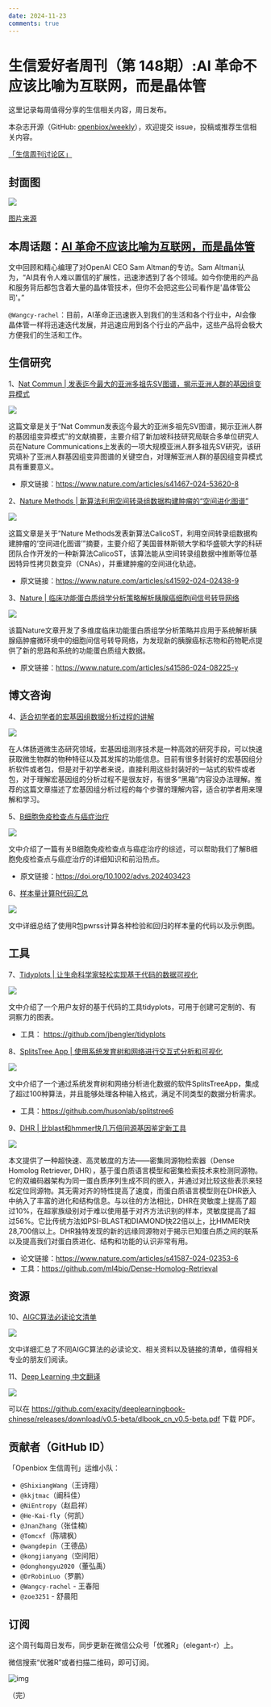 ```yaml
---
date: 2024-11-23
comments: true
---
```

# 生信爱好者周刊（第 148期）:AI 革命不应该比喻为互联网，而是晶体管

这里记录每周值得分享的生信相关内容，周日发布。

本杂志开源（GitHub: [openbiox/weekly](https://github.com/openbiox/weekly "openbiox/weekly")），欢迎提交 issue，投稿或推荐生信相关内容。

[「生信周刊讨论区」](https://github.com/openbiox/weekly/discussions "「生信周刊讨论区」")

## 封面图


![](https://files.mdnice.com/user/77986/1b3614c1-6a3b-4f5b-8af5-0e824bce0aee.jpg)


[图片来源](http://www.360doc.com/content/24/0804/17/25479405_1130454429.shtml "图片来源")

## 本周话题：[AI 革命不应该比喻为互联网，而是晶体管](https://mp.weixin.qq.com/s?__biz=Mzg4NDQwNTI0OQ==&mid=2247583446&idx=1&sn=a06cbd9532bb93a346cc64aab4cf1954&chksm=ce336ad4db211ca78b7b519910a108b8daecb3e82eb21156d45f329e0644d5411e9dd92b9aa1#rd)

文中回顾和精心编理了对OpenAI CEO Sam Altman的专访。Sam Altman认为，“AI具有令人难以置信的扩展性，迅速渗透到了各个领域。如今你使用的产品和服务背后都包含着大量的晶体管技术，但你不会把这些公司看作是'晶体管公司'。”

`@Wangcy-rachel`：目前，AI革命正迅速嵌入到我们的生活和各个行业中，AI会像晶体管一样将迅速迭代发展，并迅速应用到各个行业的产品中，这些产品将会极大方便我们的生活和工作。

## 生信研究

1、[Nat Commun | 发表迄今最大的亚洲多祖先SV图谱，揭示亚洲人群的基因组变异模式](https://mp.weixin.qq.com/s/Tw9yg_EcN_FzMbUC_lPuGA)


![](https://files.mdnice.com/user/77986/9a075727-777a-436e-b632-a833ce7cdd46.png)


这篇文章是关于“Nat Commun发表迄今最大的亚洲多祖先SV图谱，揭示亚洲人群的基因组变异模式”的文献摘要，主要介绍了新加坡科技研究局联合多单位研究人员在Nature Communications上发表的一项大规模亚洲人群多祖先SV研究，该研究填补了亚洲人群基因组变异图谱的关键空白，对理解亚洲人群的基因组变异模式具有重要意义。

- 原文链接：https://www.nature.com/articles/s41467-024-53620-8

2、[Nature Methods | 新算法利用空间转录组数据构建肿瘤的“空间进化图谱”](https://mp.weixin.qq.com/s/HrIKZmvtotD6VeX0gWPlvA)


![](https://files.mdnice.com/user/77986/1314e3c1-c0d2-402e-96c4-72fc60a8b5c5.png)


这篇文章是关于“Nature Methods发表新算法CalicoST，利用空间转录组数据构建肿瘤的‘空间进化图谱’”摘要，主要介绍了美国普林斯顿大学和华盛顿大学的科研团队合作开发的一种新算法CalicoST，该算法能从空间转录组数据中推断等位基因特异性拷贝数变异（CNAs），并重建肿瘤的空间进化轨迹。

- 原文链接：https://www.nature.com/articles/s41592-024-02438-9

3、[Nature | 临床功能蛋白质组学分析策略解析胰腺癌细胞间信号转导网络](https://mp.weixin.qq.com/s/zmahyf2_-tswr3oU49oWrw)


![](https://files.mdnice.com/user/77986/d4401d68-9142-4eba-8a1e-a4b75014a5ea.png)


该篇Nature文章开发了多维度临床功能蛋白质组学分析策略并应用于系统解析胰腺癌肿瘤微环境中的细胞间信号转导网络，为发现新的胰腺癌标志物和药物靶点提供了新的思路和系统的功能蛋白质组大数据。

- 原文链接：https://www.nature.com/articles/s41586-024-08225-y

## 博文咨询

4、[适合初学者的宏基因组数据分析过程的讲解](https://mp.weixin.qq.com/s/icGX7YQdMWVPj5FHwkXnyA)


![](https://files.mdnice.com/user/77986/4f25095e-0b41-4d07-b4e3-d26aa89e3725.png)


在人体肠道微生态研究领域，宏基因组测序技术是一种高效的研究手段，可以快速获取微生物群的物种特征以及其发挥的功能信息。目前有很多封装好的宏基因组分析软件或者包，但是对于初学者来说，直接利用这些封装好的一站式的软件或者包，对于理解宏基因组的分析过程不是很友好，有很多“黑箱”内容没办法理解。推荐的这篇文章描述了宏基因组分析过程的每个步骤的理解内容，适合初学者用来理解和学习。

5、[B细胞免疫检查点与癌症治疗](https://mp.weixin.qq.com/s/6nngkZykxB-s6ptv5GRAWA)



![](https://files.mdnice.com/user/77986/4746c962-6067-4614-93b4-00c07e7a7382.png)



文中介绍了一篇有关B细胞免疫检查点与癌症治疗的综述，可以帮助我们了解B细胞免疫检查点与癌症治疗的详细知识和前沿热点。

- 原文链接：https://doi.org/10.1002/advs.202403423

6、[样本量计算R代码汇总](https://mp.weixin.qq.com/s/_7M3trc5XAwVA7uLZcNpgw)


![](https://files.mdnice.com/user/77986/368b5379-95c7-44f4-a27f-72ec6d08a897.png)


文中详细总结了使用R包pwrss计算各种检验和回归的样本量的代码以及示例图。

## 工具

7、[Tidyplots | 让生命科学家轻松实现基于代码的数据可视化](https://mp.weixin.qq.com/s/akt6j5zlGuO4M4w4xQaVqA)


![](https://files.mdnice.com/user/77986/e525f427-316c-4896-9286-0df7dae08e91.png)


文中介绍了一个用户友好的基于代码的工具tidyplots，可用于创建可定制的、有洞察力的图表。

- 工具： https://github.com/jbengler/tidyplots

8、[SplitsTree App | 使用系统发育树和网络进行交互式分析和可视化](https://mp.weixin.qq.com/s/V2_5U2JkyaRnqamhLbRXOA)


![](https://files.mdnice.com/user/77986/d9bb1729-73aa-402b-beb8-c127747ec1d5.png)


文中介绍了一个通过系统发育树和网络分析进化数据的软件SplitsTreeApp，集成了超过100种算法，并且能够处理各种输入格式，满足不同类型的数据分析需求。

- 工具：https://github.com/husonlab/splitstree6

9、[DHR | 比blast和hmmer快几万倍同源基因鉴定新工具](https://mp.weixin.qq.com/s/pO9N2iQh1d7dbN9nj4kljw)


![](https://files.mdnice.com/user/77986/24cd0318-0236-4e7b-9211-1b70af44ea6e.png)


本文提供了一种超快速、高灵敏度的方法——密集同源物检索器（Dense Homolog Retriever, DHR），基于蛋白质语言模型和密集检索技术来检测同源物。它的双编码器架构为同一蛋白质序列生成不同的嵌入，并通过对比较这些表示来轻松定位同源物。其无需对齐的特性提高了速度，而蛋白质语言模型则在DHR嵌入中纳入了丰富的进化和结构信息。与以往的方法相比，DHR在灵敏度上提高了超过10%，在超家族级别对于难以使用基于对齐方法识别的样本，灵敏度提高了超过56%。它比传统方法如PSI-BLAST和DIAMOND快22倍以上，比HMMER快28,700倍以上。DHR独特发现的新的远缘同源物对于揭示已知蛋白质之间的联系以及提高我们对蛋白质进化、结构和功能的认识非常有用。

- 论文链接：https://www.nature.com/articles/s41587-024-02353-6
- 工具：https://github.com/ml4bio/Dense-Homolog-Retrieval

## 资源

10、[AIGC算法必读论文清单](https://mp.weixin.qq.com/s/KWQSfSq4mkWtLotHl-5KZw)


![](https://files.mdnice.com/user/77986/02b8139f-150a-4fdb-8a05-290d3d027491.png)


文中详细汇总了不同AIGC算法的必读论文、相关资料以及链接的清单，值得相关专业的朋友们阅读。

11、[Deep Learning 中文翻译](https://github.com/exacity/deeplearningbook-chinese "Deep Learning 中文翻译")


![](https://files.mdnice.com/user/77986/1715b0d0-4a14-4e45-aadd-6020e6d8868a.png)


可以在 https://github.com/exacity/deeplearningbook-chinese/releases/download/v0.5-beta/dlbook_cn_v0.5-beta.pdf 下载 PDF。

## 贡献者（GitHub ID）

「Openbiox 生信周刊」运维小队：

- `@ShixiangWang`（王诗翔）
- `@kkjtmac`（阚科佳）
- `@NiEntropy`（赵启祥）
- `@He-Kai-fly`（何凯）
- `@JnanZhang`（张佳楠）
- `@Tomcxf`（陈啸枫）
- `@wangdepin`（王德品）
- `@kongjianyang`（空间阳）
- `@donghongyu2020`（董弘禹）
- `@DrRobinLuo`（罗鹏）
- `@Wangcy-rachel` - 王春阳
- `@zoe3251` - 舒晨阳

## 订阅

这个周刊每周日发布，同步更新在微信公众号「优雅R」（elegant-r）上。

微信搜索“优雅R”或者扫描二维码，即可订阅。

![img](https://camo.githubusercontent.com/2316fe421f5071d524e9de7a1c05bcdb5bd75e39494439562fc02d16f0f7f501/68747470733a2f2f63646e2e6e6c61726b2e636f6d2f79757175652f302f323032322f706e672f3437313933312f313634383330363339383730382d38393765376164342d363030382d343066382d393230302d6464656538333462303961372e706e67)

（完）
